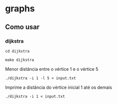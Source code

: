 # graphs

## Como usar

### dijkstra
```console
cd dijkstra
```
```console
make dijkstra
```
Menor distância entre o vértice 1 e o vértice 5
```console
./dijkstra -i 1 -l 5 < input.txt
```
Imprime a distância do vértice inicial 1 até os demais
```console
./dijkstra -i 1 < input.txt
```
